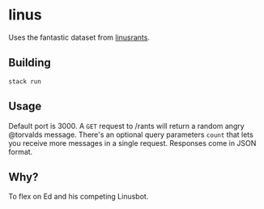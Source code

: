 # linus

Uses the fantastic dataset from [linusrants](https://github.com/corollari/linusrants). 

## Building
`stack run`

## Usage
Default port is 3000. A `GET` request to /rants will return a random angry @torvalds message. There's an optional query parameters `count` that lets you receive more messages in a single request. Responses come in JSON format. 

## Why?
To flex on Ed and his competing Linusbot.
